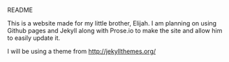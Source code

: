 README

This is a website made for my little brother, Elijah. I am planning on using Github pages and Jekyll along with Prose.io to make the site and allow him to easily update it.

I will be using a theme from http://jekyllthemes.org/ 

